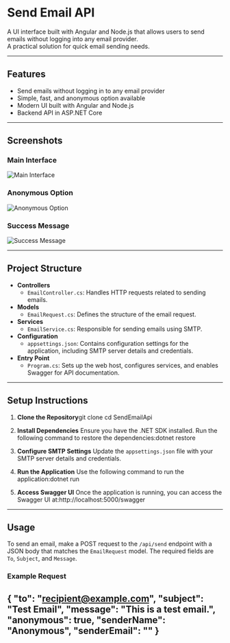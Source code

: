 # Send Email API

A UI interface built with Angular and Node.js that allows users to send emails without logging into any email provider.  
A practical solution for quick email sending needs.

---

## Features

- Send emails without logging in to any email provider
- Simple, fast, and anonymous option available
- Modern UI built with Angular and Node.js
- Backend API in ASP.NET Core

---

## Screenshots

### Main Interface
![Main Interface](./docs/screenshot1.png)

### Anonymous Option
![Anonymous Option](./docs/screenshot2.png)

### Success Message
![Success Message](./docs/screenshot3.png)

---

## Project Structure

- **Controllers**
  - `EmailController.cs`: Handles HTTP requests related to sending emails.
- **Models**
  - `EmailRequest.cs`: Defines the structure of the email request.
- **Services**
  - `EmailService.cs`: Responsible for sending emails using SMTP.
- **Configuration**
  - `appsettings.json`: Contains configuration settings for the application, including SMTP server details and credentials.
- **Entry Point**
  - `Program.cs`: Sets up the web host, configures services, and enables Swagger for API documentation.

---

## Setup Instructions

1. **Clone the Repository**git clone <repository-url>
cd SendEmailApi
2. **Install Dependencies**
   Ensure you have the .NET SDK installed. Run the following command to restore the dependencies:dotnet restore
3. **Configure SMTP Settings**
   Update the `appsettings.json` file with your SMTP server details and credentials.

4. **Run the Application**
   Use the following command to run the application:dotnet run
5. **Access Swagger UI**
   Once the application is running, you can access the Swagger UI at:http://localhost:5000/swagger
---

## Usage

To send an email, make a POST request to the `/api/send` endpoint with a JSON body that matches the `EmailRequest` model. The required fields are `To`, `Subject`, and `Message`.

### Example Request
{
  "to": "recipient@example.com",
  "subject": "Test Email",
  "message": "This is a test email.",
  "anonymous": true,
  "senderName": "Anonymous",
  "senderEmail": ""
}
---
